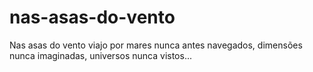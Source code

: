 # nas-asas-do-vento
Nas asas do vento viajo por mares nunca antes navegados, dimensões nunca imaginadas, universos nunca vistos...
